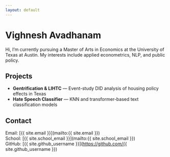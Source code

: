 ```yaml
---
layout: default
---
```


# Vighnesh Avadhanam

Hi, I’m currently pursuing a Master of Arts in Economics at the University of Texas at Austin. My interests include applied econometrics, NLP, and public policy.

## Projects

- **Gentrification & LIHTC** — Event-study DID analysis of housing policy effects in Texas  
- **Hate Speech Classifier** — KNN and transformer-based text classification models

## Contact

Email: [{{ site.email }}](mailto:{{ site.email }})  
School: [{{ site.school_email }}](mailto:{{ site.school_email }})  
GitHub: [{{ site.github_username }}](https://github.com/{{ site.github_username }})

